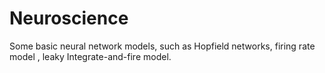 # Neuroscience
Some basic neural network models, such as Hopfield networks, firing rate model ,  leaky Integrate-and-fire model.
